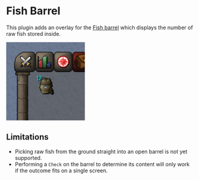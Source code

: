 # Fish Barrel

This plugin adds an overlay for the [Fish barrel](https://oldschool.runescape.wiki/w/Fish_barrel) which displays the
number of raw fish stored inside.

![Screenshot](screenshot.png)

## Limitations

- Picking raw fish from the ground straight into an open barrel is not yet supported.
- Performing a `Check` on the barrel to determine its content will only work if the outcome fits on a single screen.
